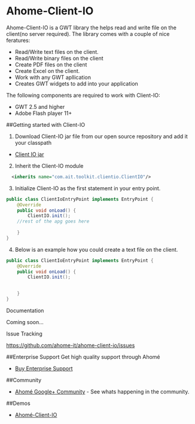 Ahome-Client-IO
======

Ahome-Client-IO is a GWT library the helps read and write file on the client(no server required).
The library comes with a couple of nice feratures:

* Read/Write text files on the client.
* Read/Write binary files on the client
* Create PDF files on the client
* Create Excel on the client.
* Work with any GWT apllication
* Creates GWT widgets to add into your application

The following components are required to work with Client-IO:

* GWT 2.5 and higher
* Adobe Flash player 11+


##Getting started with Client-IO
1) Download Client-IO jar file from our open source repository and add it your classpath
* <a href="http://opensource.ahome-it.com/#ahome-client-io">Client IO  jar</a>


2) Inherit the Client-IO module

```xml
  <inherits name="com.ait.toolkit.clientio.ClientIO"/>
```
3) Initialize Client-IO as the first statement in your entry point.

```java
public class ClientIoEntryPoint implements EntryPoint { 
    @Override
    public void onLoad() {
        ClientIO.init();
	//rest of the apg goes here
		
    }
}
```
4) Below is an example how you could create a text file on the client.

```java
public class ClientIoEntryPoint implements EntryPoint { 
    @Override
    public void onLoad() {
        ClientIO.init();

		
    }
}
```



Documentation

Coming soon...

Issue Tracking

https://github.com/ahome-it/ahome-client-io/issues




##Enterprise Support
Get high quality support through Ahomé
* <a href="http://opensource.ahome-it.com/pricing/">Buy Enterprise Support</a>

##Community
* [Ahomé Google+ Community](https://plus.google.com/u/0/communities/106380618381566688303) - See whats happening in the community.

##Demos
* [Ahomé-Client-IO](http://ahome-it.github.io/ahome-client-io/)





